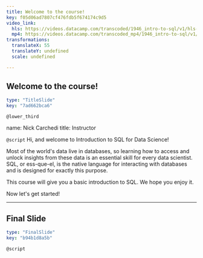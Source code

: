 ```yaml
---
title: Welcome to the course!
key: f05d06ad7807cf476fdb5f674174c9d5
video_link:
  hls: https://videos.datacamp.com/transcoded/1946_intro-to-sql/v1/hls-ch1_1.master.m3u8
  mp4: https://videos.datacamp.com/transcoded_mp4/1946_intro-to-sql/v1/ch1_1.mp4
transformations:
  translateX: 55
  translateY: undefined
  scale: undefined

---
```

## Welcome to the course!

```yaml
type: "TitleSlide"
key: "7ad662bca6"
```

`@lower_third`

name: Nick Carchedi
title: Instructor


`@script`
Hi, and welcome to Introduction to SQL for Data Science!

Most of the world's data live in databases, so learning how to access and unlock insights from these data is an essential skill for every data scientist. SQL, or ess-que-el, is the native language for interacting with databases and is designed for exactly this purpose.

This course will give you a basic introduction to SQL. We hope you enjoy it.

Now let's get started!


---
## Final Slide

```yaml
type: "FinalSlide"
key: "b94b1d8a5b"
```

`@script`


